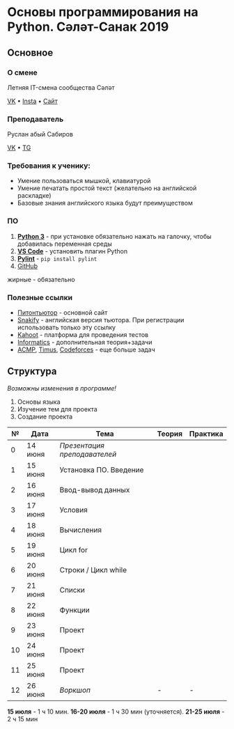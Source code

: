 # Основы программирования на Python. Сәләт-Санак 2019
## Основное

### О смене
Летняя IT-смена сообщества Сәләт

[VK](http://vk.com/selet.sanak) •
[Insta](http://instagram.com/selet.sanak) •
[Сайт](http://selet.biz)

### Преподаватель
Руслан абый Сабиров

[VK](http://vk.com/russab0) • [TG](http://teleg.run/russab0)

### Требования к ученику:
- Умение пользоваться мышкой, клавиатурой
- Умение печатать простой текст (желательно на английской раскладке)
- Базовые знания английского языка будут преимуществом

### ПО
1. **[Python 3](https://www.python.org/)** - при установке обязательно нажать на галочку, чтобы добавилась переменная среды
2. **[VS Code](https://code.visualstudio.com/)** - установить плагин Python
3. **[Pylint](https://pypi.org/project/pylint/)** - `pip install pylint`
4. [GitHub](https://github.com/)

жирные - обязательно

### Полезные ссылки
- [Питонтьютор](https://pythontutor.ru) - основной сайт
- [Snakify](https://snakify.org/join_class/russabirov1998/mail.ru/) - английская версия тьютора. При регистрации использовать только эту ссылку
- [Kahoot](http://kahoot.it) - платформа для проведения тестов
- [Informatics](https://informatics.msk.ru/course/view.php?id=2553) - дополнительная теория+задачи
- [ACMP](http://acmp.ru), [Timus](http://acm.timus.ru/), [Codeforces](http://codeforces.com) - еще больше задач

## Структура
_Возможны изменения в программе!_
1. Основы языка
2. Изучение тем для проекта
3. Создание проекта

| №   | Дата    | Тема                         | Теория | Практика |
| --- | ------- | ---------------------------- | ------ | ------ |
| 0   | 14 июня | _Презентация преподавателей_ |   |   |
| 1   | 15 июня | Установка ПО. Введение       |   |   |
| 2   | 16 июня | Ввод-вывод данных            |   |   |
| 3   | 17 июня | Условия                      |   |   |
| 4   | 18 июня | Вычисления                   |   |   |
| 5   | 19 июня | Цикл for                     |   |   |
| 6   | 20 июня | Строки / Цикл while          |   |   |
| 7   | 21 июня | Списки                       |   |   |
| 8   | 22 июня | Функции                      |   |   |
| 9   | 23 июня | Проект                       |   |   |
| 10  | 24 июня | Проект                       |   |   |
| 11  | 25 июня | Проект                       |   |   |
| 12  | 26 июня | _Воркшоп_                    | - | - |

**15 июля** - 1 ч 10 мин. 
**16-20 июля** - 1 ч 30 мин (уточняется). 
**21-25 июля** - 2 ч 15 мин
